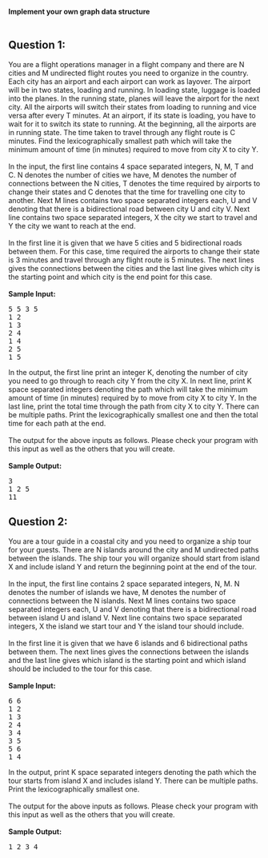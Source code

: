 <b>Implement your own graph data structure</b><br><br>

<h2>Question 1:</h2>
You are a flight operations manager in a flight company and there are N cities and M
undirected flight routes you need to organize in the country. Each city has an airport and each
airport can work as layover. The airport will be in two states, loading and running. In loading state,
luggage is loaded into the planes. In the running state, planes will leave the airport for the next
city. All the airports will switch their states from loading to running and vice versa after every T
minutes. At an airport, if its state is loading, you have to wait for it to switch its state to running.
At the beginning, all the airports are in running state. The time taken to travel through any flight
route is C minutes. Find the lexicographically smallest path which will take the minimum amount
of time (in minutes) required to move from city X to city Y.
<br>
<br>
In the input, the first line contains 4 space separated integers, N, M, T and C. N denotes the
number of cities we have, M denotes the number of connections between the N cities, T denotes
the time required by airports to change their states and C denotes that the time for travelling one
city to another. Next M lines contains two space separated integers each, U and V denoting that
there is a bidirectional road between city U and city V. Next line contains two space separated
integers, X the city we start to travel and Y the city we want to reach at the end.
<br>
<br>
In the first line it is given that we have 5 cities and 5 bidirectional roads between them. For
this case, time required the airports to change their state is 3 minutes and travel through any flight
route is 5 minutes. The next lines gives the connections between the cities and the last line gives
which city is the starting point and which city is the end point for this case.
<br>
<br>
<b>Sample Input:</b>
<pre>
5 5 3 5
1 2
1 3
2 4
1 4
2 5
1 5
</pre>

In the output, the first line print an integer K, denoting the number of city you need to go
through to reach city Y from the city X. In next line, print K space separated integers denoting the
path which will take the minimum amount of time (in minutes) required by to move from city X
to city Y. In the last line, print the total time through the path from city X to city Y. There can be
multiple paths. Print the lexicographically smallest one and then the total time for each path at the
end.
<br>
<br>
The output for the above inputs as follows. Please check your program with this input as
well as the others that you will create.
<br>
<br>
<b>Sample Output:</b>
<pre>
3
1 2 5
11
</pre>

<h2>Question 2:</h2>You are a tour guide in a coastal city and you need to organize a ship tour for your guests.
There are N islands around the city and M undirected paths between the islands. The ship tour you
will organize should start from island X and include island Y and return the beginning point at the
end of the tour.
<br>
<br>
In the input, the first line contains 2 space separated integers, N, M. N denotes the number
of islands we have, M denotes the number of connections between the N islands. Next M lines
contains two space separated integers each, U and V denoting that there is a bidirectional road
between island U and island V. Next line contains two space separated integers, X the island we
start tour and Y the island tour should include.
<br>
<br>
In the first line it is given that we have 6 islands and 6 bidirectional paths between them.
The next lines gives the connections between the islands and the last line gives which island is the
starting point and which island should be included to the tour for this case.
<br>
<br>
<b>Sample Input:</b>
<pre>
6 6
1 2
1 3
2 4
3 4
3 5
5 6
1 4
</pre>

In the output, print K space separated integers denoting the path which the tour starts from
island X and includes island Y. There can be multiple paths. Print the lexicographically smallest
one.
<br>
<br>
The output for the above inputs as follows. Please check your program with this input as
well as the others that you will create.
<br>
<br>
<b>Sample Output:</b>
<pre>
1 2 3 4
</pre>
